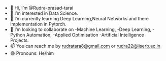 - 👋 Hi, I’m @Rudra-prasad-tarai
- 👀 I’m interested in Data Science.
- 🌱 I’m currently learning Deep Learning,Neural Networks and there implementation in Pytorch.
- 💞️ I’m looking to collaborate on
    -Machine Learning,
    -Deep Learning,
    -Python Automation,
    -Applied Optimisation
    -Artificial Intelligence Projects.
- 📫 You can reach me by rudratara8@gmail.com or rudra22@iiserb.ac.in
- 😄 Pronouns: He/him


<!---
Rudra-prasad-tarai/Rudra-prasad-tarai is a ✨ special ✨ repository because its `README.md` (this file) appears on your GitHub profile.
You can click the Preview link to take a look at your changes.
--->
